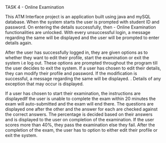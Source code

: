 TASK 4 - Online Examination

This ATM Interface project is an application built using java and mySQL database. When the system starts the user is prompted with student ID and password. On entering the details successfully, then - Online Examination functionalities are unlocked. With every unsuccessful login, a message regarding the same will be displayed and the user will be prompted to enter details again.

After the user has successfully logged in, they are given options as to whether they want to edit their profile, start the examination or exit the system i.e log out. These options are prompted throughout the program till the user decides to exit the system. If a user has chosen to edit their details, they can modify their profile and password. If the modification is successful, a message regarding the same will be displayed. . Details of any exception that may occur is displayed.

If a user has chosen to start their examination, the instructions are displayedIf the user is unable to complete the exam within 20 minutes the exam will auto-submitted and the exam will end there. The questions are displayed one after the other and the answer for each are checked against the correct answers. The percentage is decided based on their answers and is displayed to the user on completion of the examination. If the user scores more than 40%, they pass the examination else they fail. After the completion of the exam, the user has to option to either edit their profile or exit the system.
